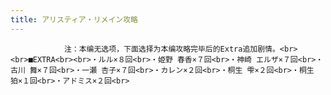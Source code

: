 ```yaml
---
title: アリスティア・リメイン攻略
---
```


                注：本编无选项，下面选择为本编攻略完毕后的Extra追加剧情。<br><br>■EXTRA<br><br>・ルル×８回<br>・姫野 春香×７回<br>・神崎 エルザ×７回<br>・古川 舞×７回<br>・一瀬 杏子×７回<br>・カレン×２回<br>・桐生 雫×２回<br>・桐生 狛×１回<br>・アドミス×２回<br>
              
